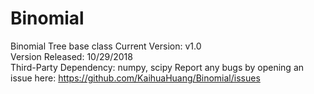 # Binomial
Binomial Tree base class
Current Version: v1.0  
Version Released: 10/29/2018  
Third-Party Dependency: numpy, scipy 
Report any bugs by opening an issue here: https://github.com/KaihuaHuang/Binomial/issues 
